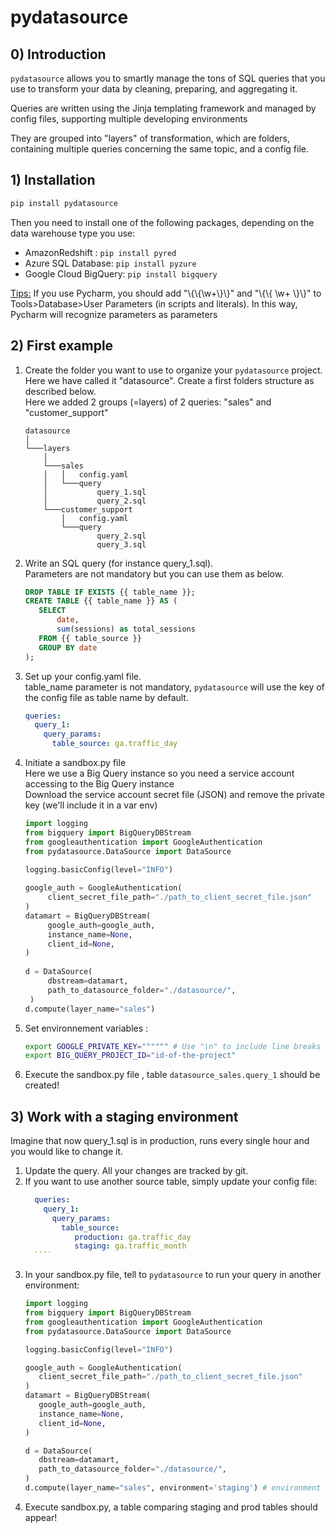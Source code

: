 # pydatasource

## 0) Introduction

````pydatasource```` allows you to smartly manage the tons of SQL queries that you use to transform your data by cleaning, preparing, and aggregating it.

Queries are written using the Jinja templating framework and managed by config files, supporting multiple developing environments  

They are grouped into "layers" of transformation, which are folders, containing multiple queries concerning the same topic, and a config file.    

## 1) Installation

````bash
pip install pydatasource
```` 

Then you need to install one of the following packages, depending on the data warehouse type you use:

- AmazonRedshift : ````pip install pyred````
- Azure SQL Database: ````pip install pyzure````
- Google Cloud BigQuery: ````pip install bigquery````

<u>Tips:</u> If you use Pycharm, you should add "\\{\\{\w+\\}\\}" and "\\{\\{ \w+ \\}\\}" to Tools>Database>User Parameters (in scripts and literals). In this way, Pycharm will recognize parameters as parameters

## 2) First example

1) Create the folder you want to use to organize your ````pydatasource```` project. Here we have called it "datasource". Create a first folders structure as described below. <br>
Here we added 2 groups (=layers) of 2 queries: "sales" and "customer_support"  
    ```
    datasource
    │
    └───layers
        │
        └───sales
        │   │   config.yaml
        │   └───query
        │           query_1.sql
        │           query_2.sql
        └───customer_support
            │   config.yaml
            └───query
                    query_2.sql
                    query_3.sql
    ```

2) Write an SQL query (for instance query_1.sql).<br>
   Parameters are not mandatory but you can use them as below.  
   
    ````sql
    DROP TABLE IF EXISTS {{ table_name }};
    CREATE TABLE {{ table_name }} AS (
       SELECT 
           date, 
           sum(sessions) as total_sessions 
       FROM {{ table_source }}
       GROUP BY date
    );
    ````
3) Set up your config.yaml file. <br> 
table_name parameter is not mandatory, ````pydatasource```` will use the key of the config file as table name by default. 
    
   ````yaml
   queries:
     query_1:
       query_params:
         table_source: ga.traffic_day
   ````

4) Initiate a sandbox.py file <br>
Here we use a Big Query instance so you need a service account accessing to the Big Query instance <br>
Download the service account secret file (JSON) and remove the private key (we'll include it in a var env) <br>
   ````python
   import logging
   from bigquery import BigQueryDBStream
   from googleauthentication import GoogleAuthentication 
   from pydatasource.DataSource import DataSource 
   
   logging.basicConfig(level="INFO")
    
   google_auth = GoogleAuthentication(
        client_secret_file_path="./path_to_client_secret_file.json"
   ) 
   datamart = BigQueryDBStream(
        google_auth=google_auth,     
        instance_name=None,
        client_id=None,
   )
    
   d = DataSource(
        dbstream=datamart,
        path_to_datasource_folder="./datasource/",
    )
   d.compute(layer_name="sales")
   ````

5) Set environnement variables :
   ````bash
   export GOOGLE_PRIVATE_KEY="""""" # Use "\n" to include line breaks
   export BIG_QUERY_PROJECT_ID="id-of-the-project"
   ````

6) Execute the sandbox.py file , table ````datasource_sales.query_1```` should be created!


## 3) Work with a staging environment

Imagine that now query_1.sql is in production, runs every single hour and you would like to change it.
1) Update the query. All your changes are tracked by git. 
2) If you want to use another source table, simply update your config file:
     ````yaml
       queries:
         query_1:
           query_params:
             table_source: 
                production: ga.traffic_day
                staging: ga.traffic_month
       ````
3) In your sandbox.py file, tell to ````pydatasource```` to run your query in another environment:
     ````python
   import logging
   from bigquery import BigQueryDBStream
   from googleauthentication import GoogleAuthentication 
   from pydatasource.DataSource import DataSource 
   
   logging.basicConfig(level="INFO")
    
   google_auth = GoogleAuthentication(
        client_secret_file_path="./path_to_client_secret_file.json"
   ) 
   datamart = BigQueryDBStream(
        google_auth=google_auth,     
        instance_name=None,
        client_id=None,
   )
    
   d = DataSource(
        dbstream=datamart,
        path_to_datasource_folder="./datasource/",
    )
   d.compute(layer_name="sales", environment='staging') # environment params must be the same than in the config file
     ````
4) Execute sandbox.py, a table comparing staging and prod tables should appear!
 









